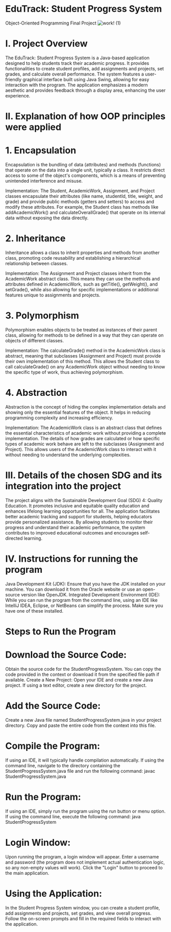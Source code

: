 # EduTrack: Student Progress System
Object-Oriented Programming Final Project
![work! (1)](https://github.com/user-attachments/assets/f8167a1f-5fd3-4724-b2e9-d6381bf122f7)
# I. Project Overview
The EduTrack: Student Progress System is a Java-based application designed to help students track their academic progress. It provides functionalities to create student profiles, add assignments and projects, set grades, and calculate overall performance. The system features a user-friendly graphical interface built using Java Swing, allowing for easy interaction with the program. The application emphasizes a modern aesthetic and provides feedback through a display area, enhancing the user experience.

# II. Explanation of how OOP principles were applied
# 1. Encapsulation
Encapsulation is the bundling of data (attributes) and methods (functions) that operate on the data into a single unit, typically a class. It restricts direct access to some of the object's components, which is a means of preventing unintended interference and misuse.

Implementation:
The Student, AcademicWork, Assignment, and Project classes encapsulate their attributes (like name, studentId, title, weight, and grade) and provide public methods (getters and setters) to access and modify these attributes. For example, the Student class has methods like addAcademicWork() and calculateOverallGrade() that operate on its internal data without exposing the data directly.

# 2. Inheritance
Inheritance allows a class to inherit properties and methods from another class, promoting code reusability and establishing a hierarchical relationship between classes.

Implementation:
The Assignment and Project classes inherit from the AcademicWork abstract class. This means they can use the methods and attributes defined in AcademicWork, such as getTitle(), getWeight(), and setGrade(), while also allowing for specific implementations or additional features unique to assignments and projects.

# 3. Polymorphism
Polymorphism enables objects to be treated as instances of their parent class, allowing for methods to be defined in a way that they can operate on objects of different classes.

Implementation:
The calculateGrade() method in the AcademicWork class is abstract, meaning that subclasses (Assignment and Project) must provide their own implementation of this method. This allows the Student class to call calculateGrade() on any AcademicWork object without needing to know the specific type of work, thus achieving polymorphism.

# 4. Abstraction
Abstraction is the concept of hiding the complex implementation details and showing only the essential features of the object. It helps in reducing programming complexity and increasing efficiency.

Implementation:
The AcademicWork class is an abstract class that defines the essential characteristics of academic work without providing a complete implementation. The details of how grades are calculated or how specific types of academic work behave are left to the subclasses (Assignment and Project). This allows users of the AcademicWork class to interact with it without needing to understand the underlying complexities.

# III. Details of the chosen SDG and its integration into the project
The project aligns with the Sustainable Development Goal (SDG) 4: Quality Education. It promotes inclusive and equitable quality education and enhances lifelong learning opportunities for all. The application facilitates better academic tracking and support for students, helping educators provide personalized assistance. By allowing students to monitor their progress and understand their academic performance, the system contributes to improved educational outcomes and encourages self-directed learning.

# IV. Instructions for running the program
Java Development Kit (JDK): Ensure that you have the JDK installed on your machine. You can download it from the Oracle website or use an open-source version like OpenJDK.
Integrated Development Environment (IDE): While you can run the program from the command line, using an IDE like IntelliJ IDEA, Eclipse, or NetBeans can simplify the process. Make sure you have one of these installed.

# Steps to Run the Program
# Download the Source Code:
Obtain the source code for the StudentProgressSystem. You can copy the code provided in the context or download it from the specified file path if available.
Create a New Project:
Open your IDE and create a new Java project.
If using a text editor, create a new directory for the project.
# Add the Source Code:
Create a new Java file named StudentProgressSystem.java in your project directory.
Copy and paste the entire code from the context into this file.
# Compile the Program:
If using an IDE, it will typically handle compilation automatically.
If using the command line, navigate to the directory containing the StudentProgressSystem.java file and run the following command: javac StudentProgressSystem.java
# Run the Program:
If using an IDE, simply run the program using the run button or menu option.
If using the command line, execute the following command: java StudentProgressSystem
# Login Window:
Upon running the program, a login window will appear. Enter a username and password (the program does not implement actual authentication logic, so any non-empty values will work).
Click the "Login" button to proceed to the main application.
# Using the Application:
In the Student Progress System window, you can create a student profile, add assignments and projects, set grades, and view overall progress.
Follow the on-screen prompts and fill in the required fields to interact with the application.
